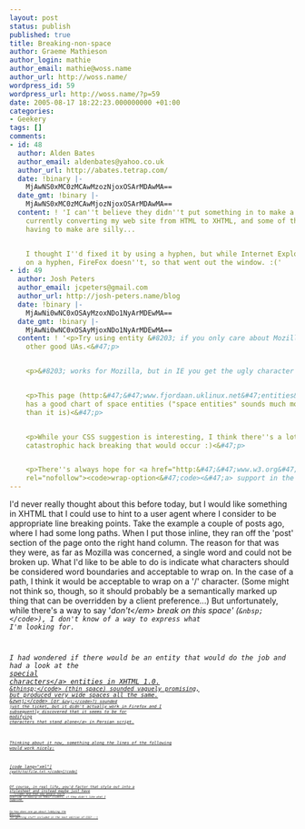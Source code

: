 ```yaml
---
layout: post
status: publish
published: true
title: Breaking-non-space
author: Graeme Mathieson
author_login: mathie
author_email: mathie@woss.name
author_url: http://woss.name/
wordpress_id: 59
wordpress_url: http://woss.name/?p=59
date: 2005-08-17 18:22:23.000000000 +01:00
categories:
- Geekery
tags: []
comments:
- id: 48
  author: Alden Bates
  author_email: aldenbates@yahoo.co.uk
  author_url: http://abates.tetrap.com/
  date: !binary |-
    MjAwNS0xMC0zMCAwMzozNjoxOSArMDAwMA==
  date_gmt: !binary |-
    MjAwNS0xMC0zMCAwMjozNjoxOSArMDAwMA==
  content: ! 'I can''t believe they didn''t put something in to make a breaking non-space!  I''m
    currently converting my web site from HTML to XHTML, and some of the changes I''m
    having to make are silly...


    I thought I''d fixed it by using a hyphen, but while Internet Explorer breaks
    on a hyphen, FireFox doesn''t, so that went out the window. :('
- id: 49
  author: Josh Peters
  author_email: jcpeters@gmail.com
  author_url: http://josh-peters.name/blog
  date: !binary |-
    MjAwNi0wNC0xOSAyMzoxNDo1NyArMDEwMA==
  date_gmt: !binary |-
    MjAwNi0wNC0xOSAyMjoxNDo1NyArMDEwMA==
  content: ! '<p>Try using entity &#8203; if you only care about Mozilla, Opera, and
    other good UAs.<&#47;p>


    <p>&#8203; works for Mozilla, but in IE you get the ugly character not found box.<&#47;p>


    <p>This page (http:&#47;&#47;www.fjordaan.uklinux.net&#47;entities&#47;entities_invisible.html)
    has a good chart of space entities ("space entities" sounds much more interesting
    than it is)<&#47;p>


    <p>While your CSS suggestion is interesting, I think there''s a lot of room for
    catastrophic hack breaking that would occur :)<&#47;p>


    <p>There''s always hope for <a href="http:&#47;&#47;www.w3.org&#47;TR&#47;2002&#47;WD-css3-text-20021024&#47;#wrap-option-prop"
    rel="nofollow"><code>wrap-option<&#47;code><&#47;a> support in the future.<&#47;p>'
---
```

I'd never really thought about this before today, but I would like something in XHTML that I could use to hint to a user agent where I consider to be appropriate line breaking points.  Take the example a couple of posts ago, where I had some long paths.  When I put those inline, they ran off the 'post' section of the page onto the right hand column.  The reason for that was they were, as far as Mozilla was concerned, a single word and could not be broken up.  What I'd like to be able to do is indicate what characters should be considered word boundaries and acceptable to wrap on.  In the case of a path, I think it would be acceptable to wrap on a '&#47;' character.  (Some might not think so, though, so it should probably be a semantically marked up thing that can be overridden by a client preference...)  But unfortunately, while there's a way to say '<em>don't<&#47;em> break on this space' (<code>&amp;nbsp;<&#47;code>), I don't know of a way to express what I'm looking for.

I had wondered if there would be an entity that would do the job and had a look at the <a href="http:&#47;&#47;www.w3.org&#47;TR&#47;xhtml1&#47;dtds.html#a_dtd_Special_characters">special characters<&#47;a> entities in XHTML 1.0.  <code>&amp;thinsp;<&#47;code> (thin space) sounded vaguely promising, but produced very wide spaces all the same.  <code>&amp;zwnj;<&#47;code> (or <code>&amp;zwj;<&#47;code>?) sounded just the ticket, but it didn't actually work in Firefox and I subsequently discovered that it seems to be for <a href="http:&#47;&#47;students.washington.edu&#47;irina&#47;persianword&#47;zwj.htm">modifying characters that stand alone<&#47;a> in Persian script.

Thinking about it now, something along the lines of the following would work nicely:

[code lang="xml"]<code style="acceptable-linebreak-chars: &#47;.-;">
  &#47;path&#47;to&#47;file.txt
<&#47;code>[&#47;code]

Of course, in real life, you'd factor that style out into a stylesheet and instead maybe just have <code><code class="path">...<&#47;code>  And that way people could override it easily in their clients, if they didn't like what I supplied.

So how does one go about lobbying the <a href="http:&#47;&#47;www.w3.org&#47;" title="World Wide Web Consortium">W3C<&#47;a> for getting stuff included in the next edition of CSS? :-)
